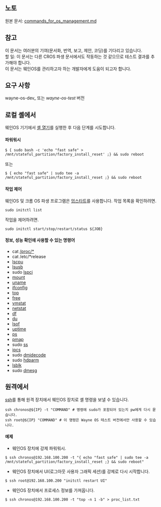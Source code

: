 ## 노토
원본 문서: [commands_for_os_management.md](https://github.com/wayne-incorporated/wayne-os/blob/main/docs/en/how-to/commands_for_os_management.md)

## 참고
이 문서는 여러분의 기여(문서화, 번역, 보고, 제안, 코딩)를 기다리고 있습니다.
<br>할 일: 이 문서는 다른 CROS 파생 문서에서도 작동하는 것 같으므로 테스트 결과를 추가해야 합니다.
<br>이 문서는 웨인OS를 관리하고자 하는 개발자에게 도움이 되고자 합니다.

## 요구 사항
wayne-os-dev_ 또는 _wayne-os-test_ 버전

## 로컬 셸에서
웨인OS 기기에서 [셸 열기](https://github.com/wayne-incorporated/wayne-os/blob/main/docs/en/how-to/using_shell.md)를 실행한 후 다음 단계를 시도합니다.
#### 파워워시
```
$ { sudo bash -c 'echo "fast safe" > /mnt/stateful_partition/factory_install_reset' ;} && sudo reboot
```
또는
```
$ { echo "fast safe" | sudo tee -a /mnt/stateful_partition/factory_install_reset ;} && sudo reboot
```
#### 작업 제어
웨인OS 및 크롬 OS 파생 프로그램은 [업스타트](https://upstart.ubuntu.com/)를 사용합니다.
작업 목록을 확인하려면.
```
sudo initctl list
```
작업을 제어하려면.
```
sudo initctl start/stop/restart/status ${JOB}
```

#### 정보, 성능 확인에 사용할 수 있는 명령어
- cat [/proc/*](https://man7.org/linux/man-pages/man5/proc.5.html)
- cat /etc/*release
- [lscpu](https://man7.org/linux/man-pages/man1/lscpu.1.html)
- [lsusb](https://man7.org/linux/man-pages/man8/lsusb.8.html)
- sudo [lspci](https://man7.org/linux/man-pages/man8/lspci.8.html)
- [mount](https://man7.org/linux/man-pages/man8/mount.8.html)
- [uname](https://man7.org/linux/man-pages/man1/uname.1.html)
- [ifconfig](https://man7.org/linux/man-pages/man8/ifconfig.8.html)
- [top](https://man7.org/linux/man-pages/man1/top.1.html)
- [free](https://man7.org/linux/man-pages/man1/free.1.html)
- [vmstat](https://man7.org/linux/man-pages/man8/vmstat.8.html)
- [netstat](https://man7.org/linux/man-pages/man8/netstat.8.html)
- [df](https://man7.org/linux/man-pages/man1/df.1.html)
- [du](https://man7.org/linux/man-pages/man1/du.1.html)
- [lsof](https://man7.org/linux/man-pages/man8/lsof.8.html)
- [uptime](https://man7.org/linux/man-pages/man1/uptime.1.html)
- [ps](https://man7.org/linux/man-pages/man1/ps.1.html)
- [pmap](https://man7.org/linux/man-pages/man1/pmap.1.html)
- sudo [ss](https://man7.org/linux/man-pages/man8/ss.8.html)
- [ipcs](https://man7.org/linux/man-pages/man1/ipcs.1.html)
- sudo [dmidecode](https://linux.die.net/man/8/dmidecode)
- sudo [hdparm](https://man7.org/linux/man-pages/man8/hdparm.8.html)
- [lsblk](https://man7.org/linux/man-pages/man8/lsblk.8.html)
- sudo [dmesg](https://man7.org/linux/man-pages/man1/dmesg.1.html)

## 원격에서
[ssh](https://github.com/wayne-incorporated/wayne-os/blob/main/docs/en/how-to/ssh_connection_from_remote.md)를 통해 원격 장치에서 웨인OS 장치로 셸 명령을 보낼 수 있습니다.
```
ssh chronos@${IP} -t "COMMAND" # 명령에 sudo가 포함되어 있는지 pw에게 다시 묻습니다.
ssh root@${IP} "COMMAND" # 이 명령은 Wayne OS 테스트 버전에서만 사용할 수 있습니다.
```

#### 예제
- 웨인OS 장치에 강제 파워워시.
```
$ ssh chronos@192.168.100.200 -t "{ echo "fast safe" | sudo tee -a /mnt/stateful_partition/factory_install_reset ;} && sudo reboot"
```
- 웨인OS 장치에서 UI(로그아웃 사용자 그래픽 세션)를 강제로 다시 시작합니다.
```
$ ssh root@192.168.100.200 "initctl restart UI"
```
- 웨인OS 장치에서 프로세스 정보를 가져옵니다.
```
$ ssh chronos@192.168.100.200 -t "top -n 1 -b" > proc_list.txt
```
